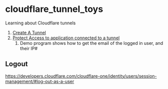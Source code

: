 # cloudflare_tunnel_toys
Learning about Cloudflare tunnels

1. [Create A Tunnel](https://developers.cloudflare.com/learning-paths/zero-trust-web-access/connect-private-applications/create-tunnel/)
2. [Protect Access to application connected to a tunnel](https://developers.cloudflare.com/learning-paths/zero-trust-web-access/access-application/)
   1. Demo program shows how to get the email of the logged in user, and their IP#

## Logout

https://developers.cloudflare.com/cloudflare-one/identity/users/session-management/#log-out-as-a-user


